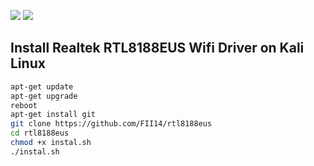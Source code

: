![](https://img.shields.io/badge/diuji%20pada-kali%20linux-blue)
![](https://img.shields.io/badge/tplink-tlwn722n-brightgreen)
## Install Realtek RTL8188EUS Wifi Driver on Kali Linux
```sh
apt-get update
apt-get upgrade
reboot
apt-get install git
git clone https://github.com/FII14/rtl8188eus
cd rtl8188eus
chmod +x instal.sh
./instal.sh
```
